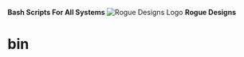 **Bash Scripts For All Systems**
![Rogue Designs Logo](https://storage.googleapis.com/stiles-images/MadHatter-465x640.png)
**Rogue Designs**
# bin
